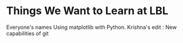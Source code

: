Things We Want to Learn at LBL
==============================

Everyone's names
Using matplotlib with Python.
Krishna's edit : New capabilities of git
